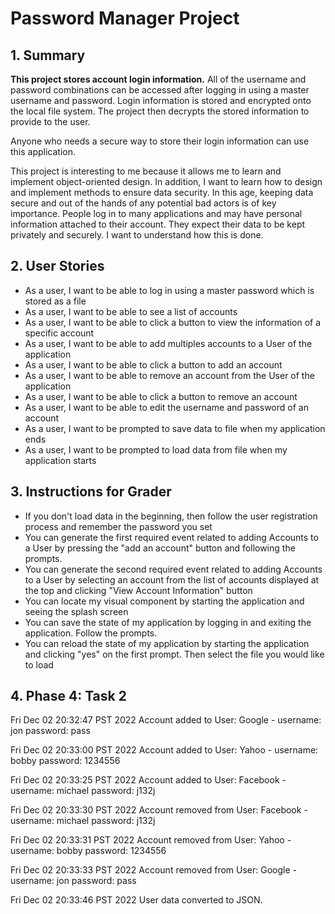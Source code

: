 # Password Manager Project

## 1. Summary

**This project stores account login information.** All of the username and password combinations can be accessed after
logging in using a master username and password. Login information is stored and encrypted onto the local file system.
The project then decrypts the stored information to provide to the user.

Anyone who needs a secure way to store their login information can use this application.

This project is interesting to me because it allows me to learn and implement object-oriented design. In addition, I
want to learn how to design and implement methods to ensure data security. In this age, keeping data secure and out of
the hands of any potential bad actors is of key importance. People log in to many applications and may have personal 
information attached to their account. They expect their data to be kept privately and securely. I want to 
understand how this is done.

## 2. User Stories

- As a user, I want to be able to log in using a master password which is stored as a file
- As a user, I want to be able to see a list of accounts
- As a user, I want to be able to click a button to view the information of a specific account
- As a user, I want to be able to add multiples accounts to a User of the application
- As a user, I want to be able to click a button to add an account
- As a user, I want to be able to remove an account from the User of the application
- As a user, I want to be able to click a button to remove an account
- As a user, I want to be able to edit the username and password of an account
- As a user, I want to be prompted to save data to file when my application ends
- As a user, I want to be prompted to load data from file when my application starts


## 3. Instructions for Grader
- If you don't load data in the beginning, then follow the user registration process and remember the password you set
- You can generate the first required event related to adding Accounts to a User by pressing the "add an account" button
and following the prompts.
- You can generate the second required event related to adding Accounts to a User by selecting an account from the list
of accounts displayed at the top and clicking "View Account Information" button
- You can locate my visual component by starting the application and seeing the splash screen
- You can save the state of my application by logging in and exiting the application. Follow the prompts.
- You can reload the state of my application by starting the application and clicking "yes" on the first prompt. Then
select the file you would like to load

## 4. Phase 4: Task 2
Fri Dec 02 20:32:47 PST 2022
Account added to User: Google - username: jon password: pass

Fri Dec 02 20:33:00 PST 2022
Account added to User: Yahoo - username: bobby password: 1234556

Fri Dec 02 20:33:25 PST 2022
Account added to User: Facebook - username: michael password: j132j

Fri Dec 02 20:33:30 PST 2022
Account removed from User: Facebook - username: michael password: j132j

Fri Dec 02 20:33:31 PST 2022
Account removed from User: Yahoo - username: bobby password: 1234556

Fri Dec 02 20:33:33 PST 2022
Account removed from User: Google - username: jon password: pass

Fri Dec 02 20:33:46 PST 2022
User data converted to JSON.